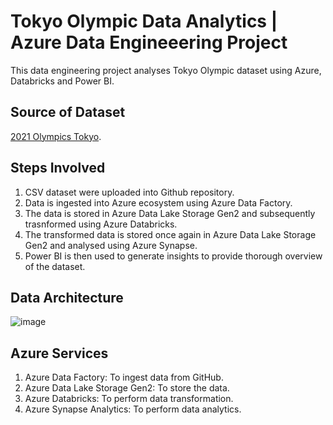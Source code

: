 # Tokyo Olympic Data Analytics | Azure Data Engineeering Project

This data engineering project analyses Tokyo Olympic dataset using Azure, Databricks and Power BI. 

## Source of Dataset
[2021 Olympics Tokyo](https://www.kaggle.com/datasets/arjunprasadsarkhel/2021-olympics-in-tokyo).

## Steps Involved

1. CSV dataset were uploaded into Github repository.
2. Data is ingested into Azure ecosystem using Azure Data Factory.
3. The data is stored in Azure Data Lake Storage Gen2 and subsequently trasnformed using Azure Databricks.
4. The transformed data is stored once again in Azure Data Lake Storage Gen2 and analysed using Azure Synapse.
5. Power BI is then used to generate insights to provide thorough overview of the dataset.

## Data Architecture

![image](https://github.com/user-attachments/assets/62707ab4-4edb-487e-9753-68af8ea4d6ca)

## Azure Services 

1. Azure Data Factory: To ingest data from GitHub.
2. Azure Data Lake Storage Gen2: To store the data.
3. Azure Databricks: To perform data transformation.
4. Azure Synapse Analytics: To perform data analytics.

